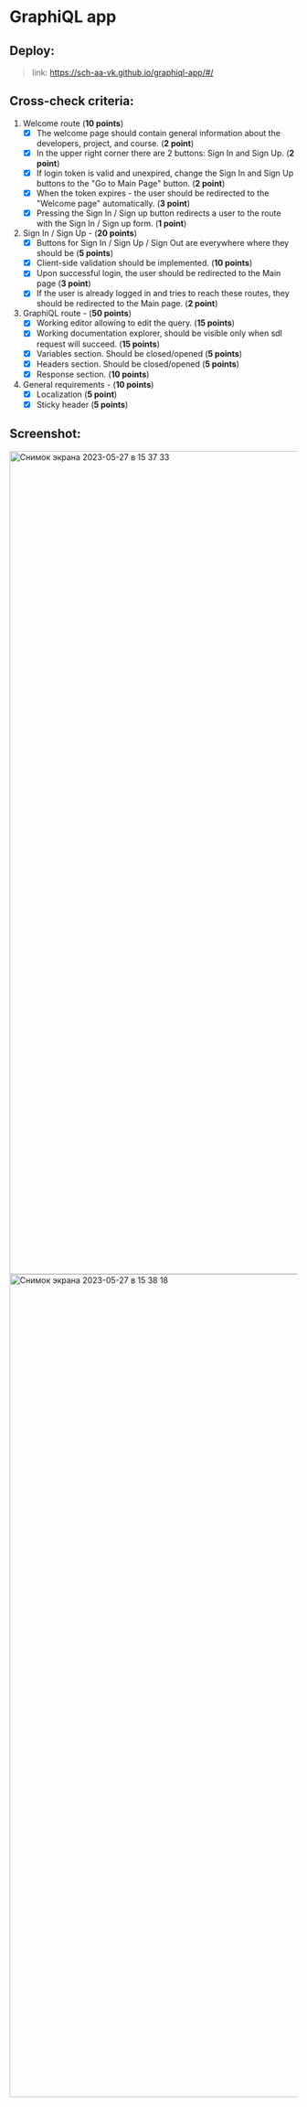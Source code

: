# GraphiQL app

## Deploy:
> link: https://sch-aa-vk.github.io/graphiql-app/#/

## Cross-check criteria:
1. Welcome route (**10 points**)
    - [x] The welcome page should contain general information about the developers, project, and course. (**2 point**)
    - [x] In the upper right corner there are 2 buttons: Sign In and Sign Up. (**2 point**)
    - [x] If login token is valid and unexpired, change the Sign In and Sign Up buttons to the "Go to Main Page" button. (**2 point**)
    - [x] When the token expires - the user should be redirected to the "Welcome page" automatically. (**3 point**)
    - [x] Pressing the Sign In / Sign up button redirects a user to the route with the Sign In / Sign up form. (**1 point**)
2. Sign In / Sign Up  - (**20 points**)
    - [x] Buttons for Sign In / Sign Up / Sign Out are everywhere where they should be (**5 points**)
    - [x] Client-side validation should be implemented. (**10 points**)
    - [x] Upon successful login, the user should be redirected to the Main page (**3 point**)
    - [x] If the user is already logged in and tries to reach these routes, they should be redirected to the Main page. (**2 point**)
3. GraphiQL route - (**50 points**)
    - [x] Working editor allowing to edit the query. (**15 points**)
    - [x] Working documentation explorer, should be visible only when sdl request will succeed. (**15 points**)
    - [x] Variables section. Should be closed/opened (**5 points**)
    - [x] Headers section. Should be closed/opened (**5 points**)
    - [x] Response section. (**10 points**)
4. General requirements - (**10 points**)
    - [x] Localization (**5 point**)
    - [x] Sticky header (**5 points**)

## Screenshot:
<img width="1440" alt="Снимок экрана 2023-05-27 в 15 37 33" src="https://github.com/sch-aa-vk/graphiql-app/assets/89934145/3dc8e085-8abc-4f37-9755-bfa3701f95c5">
<img width="1440" alt="Снимок экрана 2023-05-27 в 15 38 18" src="https://github.com/sch-aa-vk/graphiql-app/assets/89934145/bc12331c-bb54-4e2f-8498-6ef5d8118059">
